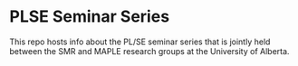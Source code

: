 # PLSE Seminar Series
This repo hosts info about the PL/SE seminar series that is jointly held between the SMR and MAPLE research groups at the University of Alberta.

